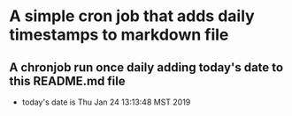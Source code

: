 A simple cron job that adds daily timestamps to markdown file
============================================================
## A chronjob run once daily adding today's date to this README.md file
* today's date is Thu Jan 24 13:13:48 MST 2019
